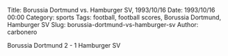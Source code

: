 Title: Borussia Dortmund vs. Hamburger SV, 1993/10/16
Date: 1993/10/16 00:00
Category: sports
Tags: football, football scores, Borussia Dortmund, Hamburger SV
Slug: borussia-dortmund-vs-hamburger-sv
Author: carbonero


Borussia Dortmund 2 - 1 Hamburger SV
